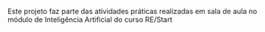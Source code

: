 Este projeto faz parte das atividades práticas realizadas em sala de aula no módulo de Inteligência Artificial do curso RE/Start